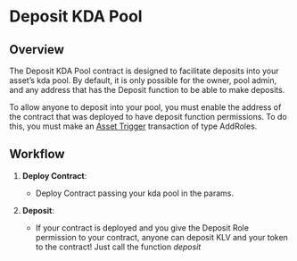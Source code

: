 # Deposit KDA Pool

## Overview

The Deposit KDA Pool contract is designed to facilitate deposits into your asset’s kda pool. By default, it is only possible for the owner, pool admin, and any address that has the Deposit function to be able to make deposits.

To allow anyone to deposit into your pool, you must enable the address of the contract that was deployed to have deposit function permissions. To do this, you must make an [Asset Trigger](https://docs.klever.org/contract-details#asset-trigger) transaction of type AddRoles.

## Workflow

1. **Deploy Contract**:
   - Deploy Contract passing your kda pool in the params.

2. **Deposit**:
   - If your contract is deployed and you give the Deposit Role permission to your contract, anyone can deposit KLV and your token to the contract! Just call the function <em>deposit</em>
